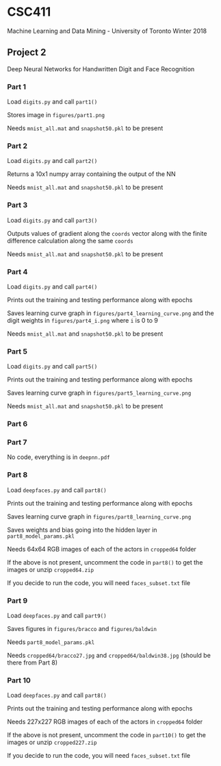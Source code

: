 # CSC411
Machine Learning and Data Mining - University of Toronto Winter 2018

## Project 2
Deep Neural Networks for Handwritten Digit and Face Recognition

### Part 1
Load ```digits.py``` and call ```part1()```

Stores image in ```figures/part1.png```

Needs ```mnist_all.mat``` and ```snapshot50.pkl``` to be present

### Part 2
Load ```digits.py``` and call ```part2()```

Returns a 10x1 numpy array containing the output of the NN

Needs ```mnist_all.mat``` and ```snapshot50.pkl``` to be present

### Part 3
Load ```digits.py``` and call ```part3()```

Outputs values of gradient along the ```coords``` vector along with the finite difference calculation along the same ```coords```

Needs ```mnist_all.mat``` and ```snapshot50.pkl``` to be present

### Part 4
Load ```digits.py``` and call ```part4()```

Prints out the training and testing performance along with epochs 

Saves learning curve graph in ```figures/part4_learning_curve.png``` and the digit weights in ```figures/part4_i.png``` where ```i``` is 0 to 9

Needs ```mnist_all.mat``` and ```snapshot50.pkl``` to be present

### Part 5
Load ```digits.py``` and call ```part5()```

Prints out the training and testing performance along with epochs 

Saves learning curve graph in ```figures/part5_learning_curve.png```

Needs ```mnist_all.mat``` and ```snapshot50.pkl``` to be present

### Part 6


### Part 7
No code, everything is in ```deepnn.pdf```

### Part 8
Load ```deepfaces.py``` and call ```part8()```

Prints out the training and testing performance along with epochs 

Saves learning curve graph in ```figures/part8_learning_curve.png```

Saves weights and bias going into the hidden layer in ```part8_model_params.pkl```

Needs 64x64 RGB images of each of the actors in ```cropped64``` folder

If the above is not present, uncomment the code in ```part8()``` to get the images or unzip ```cropped64.zip```

If you decide to run the code, you will need ```faces_subset.txt``` file

### Part 9
Load ```deepfaces.py``` and call ```part9()```

Saves figures in ```figures/bracco``` and ```figures/baldwin```

Needs ```part8_model_params.pkl```

Needs ```cropped64/bracco27.jpg``` and ```cropped64/baldwin38.jpg``` (should be there from Part 8)

### Part 10
Load ```deepfaces.py``` and call ```part8()```

Prints out the training and testing performance along with epochs 

Needs 227x227 RGB images of each of the actors in ```cropped64``` folder

If the above is not present, uncomment the code in ```part10()``` to get the images or unzip ```cropped227.zip```

If you decide to run the code, you will need ```faces_subset.txt``` file
